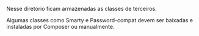Nesse diretório ficam armazenadas as classes de terceiros.

Algumas classes como Smarty e Password-compat devem ser baixadas e instaladas por Composer ou manualmente.
